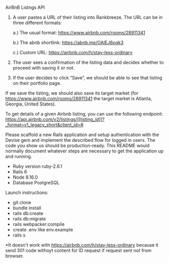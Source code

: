 AirBnB Listngs API
1. A user pastes a URL of their listing into Rankbreeze. The URL can be in three different formats:

    a.) The usual format: https://www.airbnb.com/rooms/28911341
    
    b.) The abnb shortlink: https://abnb.me/OAlEJ6oqk3
    
    c.) Custom URL: https://airbnb.com/h/stay-less-ordinary
2. The user sees a confirmation of the listing data and decides whether to proceed with saving it or not.
3. If the user decides to click “Save”, we should be able to see that listing on their portfolio page.

If we save the listing, we should also save its target market (for https://www.airbnb.com/rooms/28911341 the target market is Atlanta, Georgia, United States).

To get details of a given Airbnb listing, you can use the following endpoint: https://api.airbnb.com/v2/listings/[[listing_id]]?_format=v1_legacy_short&client_id=#

Please scaffold a new Rails application and setup authentication with the Devise gem and implement the described flow for logged in users. The code you show us should be production-ready.
This README would normally document whatever steps are necessary to get the
application up and running.

* Ruby version ruby-2.6.1
* Rails 6
* Node 8.16.0
* Database PostgreSQL

Launch instructions:
- git clone
- bundle install
- rails db:create
- rails db:migrate
- rails webpacker:compile
- create .env like env.example
- rails s
 
*It doesn't work with https://airbnb.com/h/stay-less-ordinary because it send 301 code withoyt content for ID request if request sent not from browser.  